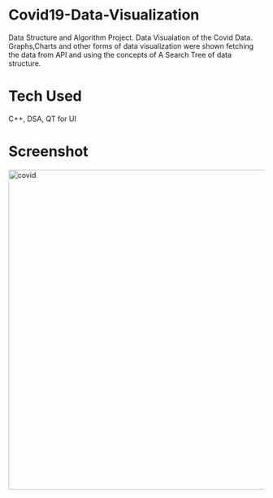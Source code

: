 # Covid19-Data-Visualization
Data Structure and Algorithm Project.
Data Visualation of the Covid Data.
Graphs,Charts and other forms of data visualization were shown fetching the data from API and using the concepts of A Search Tree of data structure.

# Tech Used
C++, DSA, QT for UI

# Screenshot
<img width="630" alt="covid" src="https://user-images.githubusercontent.com/74107418/201578082-3ed4d457-f7ed-46f5-8e28-fb3e310b222a.png">
